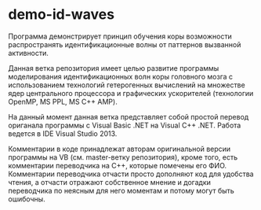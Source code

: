 demo-id-waves
=============

Программа демонстрирует принцип обучения коры возможности распространять идентификационные волны
от паттернов вызванной активности.

Данная ветка репозитория имеет целью развитие программы моделирования идентификационных волн коры
головного мозга с использованием технологий гетерогенных вычислений на множестве ядер центрального
процессора и графических ускорителей (технологии OpenMP, MS PPL, MS C++ AMP).

На данный момент данная ветка представляет собой простой перевод ориганала программы с Visual Basic .NET
на Visual C++ .NET. Работа ведется в IDE Visual Studio 2013.

Комментарии в коде принадлежат авторам оригинальной версии программы на VB (см. master-ветку репозитория),
кроме того, есть комментарии переводчика на C++, которые помечены его ФИО. Комментарии переводчика отчасти
просто дополняют код для удобства чтения, а отчасти отражают собственное мнение и догадки переводчика по
неясным для него моментам и потому могут быть ошибочны.